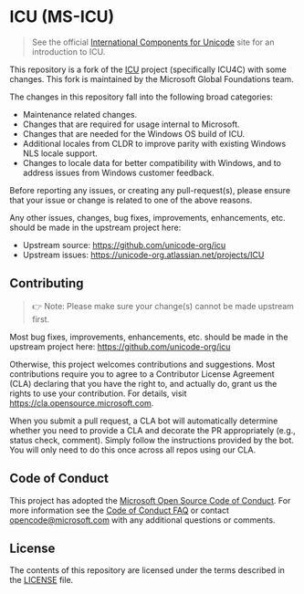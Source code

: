 # ICU (MS-ICU)

> See the official [International Components for Unicode](http://site.icu-project.org/) site for an introduction to ICU.

This repository is a fork of the [ICU](https://github.com/unicode-org/icu) project (specifically ICU4C) with some changes. This fork is maintained by the Microsoft Global Foundations team.

The changes in this repository fall into the following broad categories:
- Maintenance related changes.
- Changes that are required for usage internal to Microsoft.
- Changes that are needed for the Windows OS build of ICU.
- Additional locales from CLDR to improve parity with existing Windows NLS locale support.
- Changes to locale data for better compatibility with Windows, and to address issues from Windows customer feedback.

Before reporting any issues, or creating any pull-request(s), please ensure that your issue or change is related to one of the above reasons.

Any other issues, changes, bug fixes, improvements, enhancements, etc. should be made in the upstream project here:
- Upstream source: https://github.com/unicode-org/icu
- Upstream issues: https://unicode-org.atlassian.net/projects/ICU

## Contributing

> 👉 Note: Please make sure your change(s) cannot be made upstream first.

Most bug fixes, improvements, enhancements, etc. should be made in the upstream project here: https://github.com/unicode-org/icu

Otherwise, this project welcomes contributions and suggestions. Most contributions require you to agree to a
Contributor License Agreement (CLA) declaring that you have the right to, and actually do, grant us
the rights to use your contribution. For details, visit https://cla.opensource.microsoft.com.

When you submit a pull request, a CLA bot will automatically determine whether you need to provide
a CLA and decorate the PR appropriately (e.g., status check, comment). Simply follow the instructions
provided by the bot. You will only need to do this once across all repos using our CLA.


## Code of Conduct

This project has adopted the [Microsoft Open Source Code of Conduct](https://opensource.microsoft.com/codeofconduct/).
For more information see the [Code of Conduct FAQ](https://opensource.microsoft.com/codeofconduct/faq/) or
contact [opencode@microsoft.com](mailto:opencode@microsoft.com) with any additional questions or comments.

## License

The contents of this repository are licensed under the terms described in the [LICENSE](LICENSE) file.
